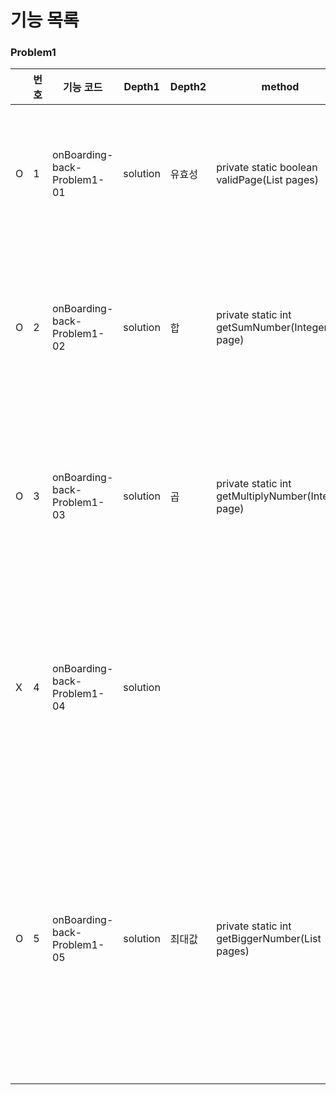 # 기능 목록

### Problem1
 
|     | 번호  | 기능 코드                       | Depth1   | Depth2 | method                                                  | 설명                         |
|-----|-----|-----------------------------|----------|--------|---------------------------------------------------------|----------------------------|
 | O   | 1   | onBoarding-back-Problem1-01 | solution | 유효성    | private static boolean validPage(List<Integer> pages)   | 입력값의 유효성 확인                |
| O   | 2   | onBoarding-back-Problem1-02 | solution | 합      | private static int getSumNumber(Integer page)           | 각 자리 숫자의 합을 구한다            |
| O   | 3   | onBoarding-back-Problem1-03 | solution | 곱      | private static int getMultiplyNumber(Integer page)      | 각 자리 숫자의 곱을 구한다            |
| X   | 4   | onBoarding-back-Problem1-04 | solution |        |                                                         | 페이지 번호 게임의 승자를 구한다         |
  | O   | 5   | onBoarding-back-Problem1-05 | solution | 최대값    | private static int getBiggerNumber(List<Integer> pages) | 두 페이지중 각자리 합 혹은 곱중 최대값 구하기 |
